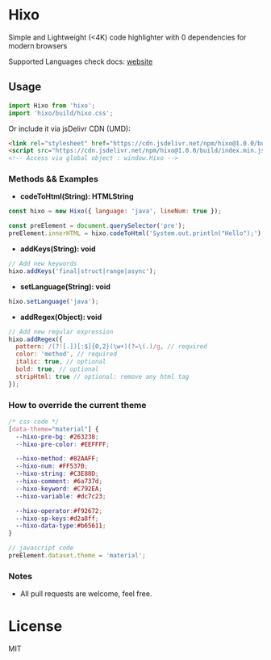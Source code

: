 # Hixo 
Simple and Lightweight (<4K) code highlighter with 0 dependencies for modern browsers

Supported Languages check docs: [website](https://hixo.onrender.com/)

## Usage
```js
import Hixo from 'hixo';
import 'hixo/build/hixo.css';
```

Or include it via jsDelivr CDN (UMD):
```html
<link rel="stylesheet" href="https://cdn.jsdelivr.net/npm/hixo@1.0.0/build/index.css" />
<script src="https://cdn.jsdelivr.net/npm/hixo@1.0.0/build/index.min.js"></script>
<!-- Access via global object : window.Hixo -->
```

### Methods && Examples
- **codeToHtml(String): HTMLString**
```js
const hixo = new Hixo({ language: 'java', lineNum: true }); 

const preElement = document.querySelector('pre');
preElement.innerHTML = hixo.codeToHtml('System.out.println("Hello");');
```

- **addKeys(String): void**
```js
// Add new keywords
hixo.addKeys('final|struct|range|async');
```

- **setLanguage(String): void**
```js
hixo.setLanguage('java');
```

- **addRegex(Object): void**
```js
// Add new regular expression
hixo.addRegex({
  pattern: /(?![.])[:$]{0,2}(\w+)(?=\(.)/g, // required
  color: 'method', // required
  italic: true, // optional
  bold: true, // optional
  stripHtml: true // optional: remove any html tag
});
```

### How to override the current theme
```css
/* css code */
[data-theme="material"] {
  --hixo-pre-bg: #263238;
  --hixo-pre-color: #EEFFFF;

  --hixo-method: #82AAFF;
  --hixo-num: #FF5370;
  --hixo-string: #C3E88D;
  --hixo-comment: #6a737d;
  --hixo-keyword: #C792EA;
  --hixo-variable: #dc7c23;

  --hixo-operator:#f92672;
  --hixo-sp-keys:#d2a8ff;
  --hixo-data-type:#b65611;
}
```
```js
// javascript code
preElement.dataset.theme = 'material';
```

### Notes
- All pull requests are welcome, feel free.

# License
MIT